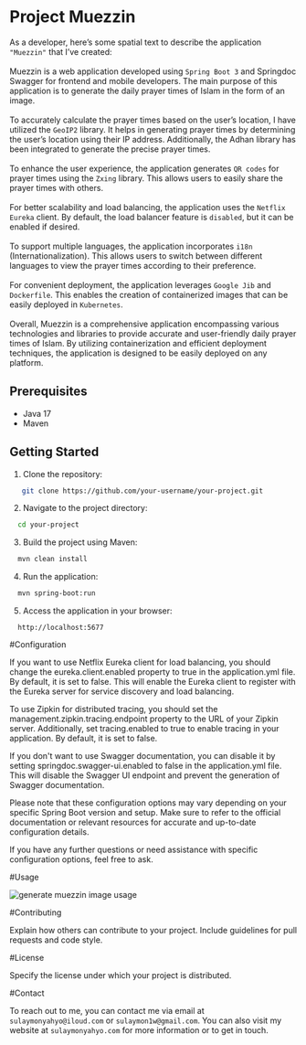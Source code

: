 # Project Muezzin

As a developer, here’s some spatial text to describe the application `"Muezzin"` that I’ve created:<br><br>
Muezzin is a web application developed using `Spring Boot 3` and Springdoc Swagger for frontend and mobile developers. The main purpose of this application is to generate the daily prayer times of Islam in the form of an image.<br><br>
To accurately calculate the prayer times based on the user’s location, I have utilized the `GeoIP2` library. It helps in generating prayer times by determining the user’s location using their IP address. Additionally, the Adhan library has been integrated to generate the precise prayer times.<br><br>
To enhance the user experience, the application generates `QR codes` for prayer times using the `Zxing` library. This allows users to easily share the prayer times with others.<br><br>
For better scalability and load balancing, the application uses the `Netflix Eureka` client. By default, the load balancer feature is `disabled`, but it can be enabled if desired.<br><br>
To support multiple languages, the application incorporates `i18n` (Internationalization). This allows users to switch between different languages to view the prayer times according to their preference.<br><br>
For convenient deployment, the application leverages `Google Jib` and `Dockerfile`. This enables the creation of containerized images that can be easily deployed in `Kubernetes`.<br><br>
Overall, Muezzin is a comprehensive application encompassing various technologies and libraries to provide accurate and user-friendly daily prayer times of Islam. By utilizing containerization and efficient deployment techniques, the application is designed to be easily deployed on any platform.

## Prerequisites

- Java 17
- Maven

## Getting Started

1. Clone the repository:

```bash
   git clone https://github.com/your-username/your-project.git
```

2. Navigate to the project directory:

```bash
  cd your-project
```

3. Build the project using Maven:
```bash
  mvn clean install
```
4. Run the application:
```bash
  mvn spring-boot:run
```
5. Access the application in your browser:
```
  http://localhost:5677
```

#Configuration

If you want to use Netflix Eureka client for load balancing, you should change the eureka.client.enabled property to true in the application.yml file. By default, it is set to false. This will enable the Eureka client to register with the Eureka server for service discovery and load balancing.

To use Zipkin for distributed tracing, you should set the management.zipkin.tracing.endpoint property to the URL of your Zipkin server. Additionally, set tracing.enabled to true to enable tracing in your application. By default, it is set to false.

If you don't want to use Swagger documentation, you can disable it by setting springdoc.swagger-ui.enabled to false in the application.yml file. This will disable the Swagger UI endpoint and prevent the generation of Swagger documentation.

Please note that these configuration options may vary depending on your specific Spring Boot version and setup. Make sure to refer to the official documentation or relevant resources for accurate and up-to-date configuration details.

If you have any further questions or need assistance with specific configuration options, feel free to ask. 

#Usage

![generate muezzin image usage](https://media.giphy.com/media/vFKqnCdLPNOKc/giphy.gif)

#Contributing

Explain how others can contribute to your project. Include guidelines for pull requests and code style.

#License

Specify the license under which your project is distributed.

#Contact

To reach out to me, you can contact me via email at `sulaymonyahyo@iloud.com` or `sulaymon1w@gmail.com`.
You can also visit my website at `sulaymonyahyo.com` for more information or to get in touch.

